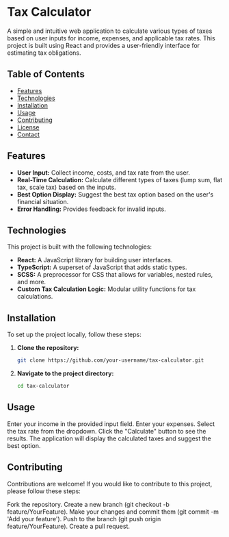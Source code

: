 # Tax Calculator

A simple and intuitive web application to calculate various types of taxes based on user inputs for income, expenses, and applicable tax rates. This project is built using React and provides a user-friendly interface for estimating tax obligations.

## Table of Contents

- [Features](#features)
- [Technologies](#technologies)
- [Installation](#installation)
- [Usage](#usage)
- [Contributing](#contributing)
- [License](#license)
- [Contact](#contact)

## Features

- **User Input:** Collect income, costs, and tax rate from the user.
- **Real-Time Calculation:** Calculate different types of taxes (lump sum, flat tax, scale tax) based on the inputs.
- **Best Option Display:** Suggest the best tax option based on the user's financial situation.
- **Error Handling:** Provides feedback for invalid inputs.

## Technologies

This project is built with the following technologies:

- **React:** A JavaScript library for building user interfaces.
- **TypeScript:** A superset of JavaScript that adds static types.
- **SCSS:** A preprocessor for CSS that allows for variables, nested rules, and more.
- **Custom Tax Calculation Logic:** Modular utility functions for tax calculations.

## Installation

To set up the project locally, follow these steps:

1. **Clone the repository:**

   ```bash
   git clone https://github.com/your-username/tax-calculator.git
2. **Navigate to the project directory:**
   
   ```bash
   cd tax-calculator

## Usage
Enter your income in the provided input field.
Enter your expenses.
Select the tax rate from the dropdown.
Click the "Calculate" button to see the results.
The application will display the calculated taxes and suggest the best option.

## Contributing
Contributions are welcome! If you would like to contribute to this project, please follow these steps:

Fork the repository.
Create a new branch (git checkout -b feature/YourFeature).
Make your changes and commit them (git commit -m 'Add your feature').
Push to the branch (git push origin feature/YourFeature).
Create a pull request.
